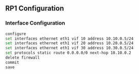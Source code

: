 ## RP1 Configuration

### Interface Configuration
```bash
configure
set interfaces ethernet eth1 vif 10 address 10.10.0.5/24
set interfaces ethernet eth1 vif 20 address 10.20.0.5/24
set interfaces ethernet eth1 vif 30 address 10.30.0.5/24
set protocols static route 0.0.0.0/0 next-hop 10.10.0.2
delete firewall
commit
save
```